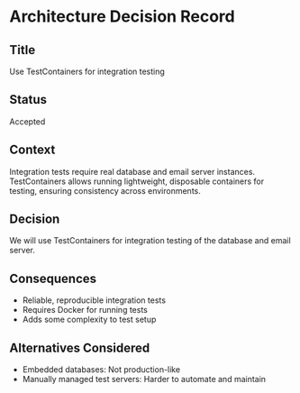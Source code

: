 # Architecture Decision Record

## Title
Use TestContainers for integration testing

## Status
Accepted

## Context
Integration tests require real database and email server instances. TestContainers allows running lightweight, disposable containers for testing, ensuring consistency across environments.

## Decision
We will use TestContainers for integration testing of the database and email server.

## Consequences
- Reliable, reproducible integration tests
- Requires Docker for running tests
- Adds some complexity to test setup

## Alternatives Considered
- Embedded databases: Not production-like
- Manually managed test servers: Harder to automate and maintain 